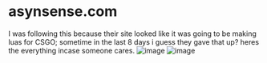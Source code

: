 # asynsense.com
I was following this because  their site looked like it was going to be making luas for CSGO; sometime in the last 8 days i guess they gave that up? heres the everything incase someone cares.
![image](https://user-images.githubusercontent.com/65768277/115551973-60903600-a271-11eb-8e33-f57ed63bfeb4.png)
![image](https://user-images.githubusercontent.com/65768277/115552017-6b4acb00-a271-11eb-84c6-74400c287eb3.png)
